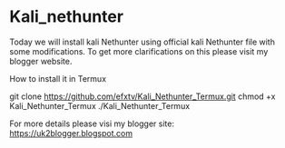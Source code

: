 # Kali_nethunter
Today we will install kali Nethunter using official kali Nethunter file with some modifications. To get more clarifications on this please visit my blogger website.

How to install it in Termux

git clone https://github.com/efxtv/Kali_Nethunter_Termux.git
chmod +x Kali_Nethunter_Termux
./Kali_Nethunter_Termux

For more details please visi my blogger site: https://uk2blogger.blogspot.com
